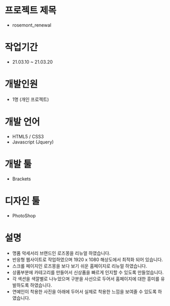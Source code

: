 # 프로젝트 제목
  - rosemont_renewal
  
# 작업기간
  - 21.03.10 ~ 21.03.20

# 개발인원
  - 1명 (개인 프로젝트)

# 개발 언어
  - HTML5 / CSS3
  - Javascript (Jquery)
  
# 개발 툴
  - Brackets
  
# 디자인 툴
  - PhotoShop
  
# 설명
  - 명품 악세서리 브랜드인 로즈몽을 리뉴얼 하였습니다.
  - 반응형 웹사이트로 작업하였으며 1920 x 1080 해상도에서 최적화 되어 있습니다.
  - 스크롤 페이지인 로즈몽을 보다 보기 쉬운 홈페이지로 리뉴얼 하였습니다.
  - 상품부분에 카테고리를 만들어서 신상품을 빠르게 인지할 수 있도록 만들었습니다.
  - 각 색션을 색깔별로 나누었으며 구분을 사선으로 두어서 홈페이지에 대한 흥미를 유발하도록 하였습니다.
  - 연예인이 착용한 사진을 아래에 두어서 실제로 착용한 느낌을 보여줄 수 있도록 하였습니다.
